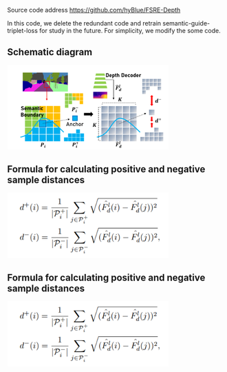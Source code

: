 Source code address https://github.com/hyBlue/FSRE-Depth

In this code, we delete the redundant code and retrain semantic-guide-triplet-loss for study in the future.
For simplicity, we modify the some code.

## Schematic diagram
<img src="picture/picture.jpg" alt="vis" width="375" />   

## Formula for calculating positive and negative sample distances
<img src="picture/formula1.png" alt="vis" width="375" />   


## Formula for calculating positive and negative sample distances
<img src="picture/formula1.png" alt="vis" width="375" />   
